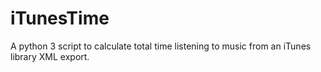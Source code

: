 # iTunesTime
A python 3 script to calculate total time listening to music from an iTunes library XML export.

